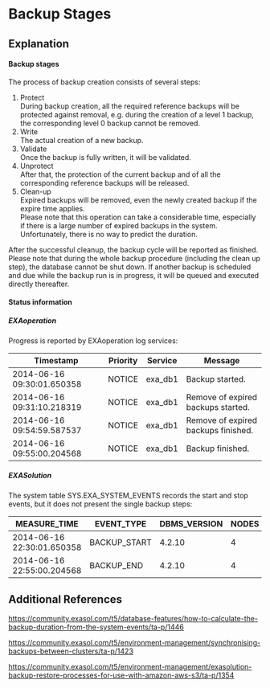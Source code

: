 # Backup Stages 
## Explanation

#### Backup stages

The process of backup creation consists of several steps:

1. Protect  
During backup creation, all the required reference backups will be protected against removal, e.g. during the creation of a level 1 backup, the corresponding level 0 backup cannot be removed.
2. Write  
The actual creation of a new backup.
3. Validate  
Once the backup is fully written, it will be validated.
4. Unprotect  
After that, the protection of the current backup and of all the corresponding reference backups will be released.
5. Clean-up  
Expired backups will be removed, even the newly created backup if the expire time applies.  
Please note that this operation can take a considerable time, especially if there is a large number of expired backups in the system. Unfortunately, there is no way to predict the duration.

After the successful cleanup, the backup cycle will be reported as finished.  
Please note that during the whole backup procedure (including the clean up step), the database cannot be shut down. If another backup is scheduled and due while the backup run is in progress, it will be queued and executed directly thereafter.

#### Status information

##### EXAoperation

Progress is reported by EXAoperation log services:

| Timestamp | Priority | Service | Message |
| --- | --- | --- | --- |
| 2014-06-16 09:30:01.650358 | NOTICE | exa_db1 | Backup started. |
| 2014-06-16 09:31:10.218319 | NOTICE | exa_db1 | Remove of expired backups started. |
| 2014-06-16 09:54:59.587537 | NOTICE | exa_db1 | Remove of expired backups finished. |
| 2014-06-16 09:55:00.204568 | NOTICE | exa_db1 | Backup finished. |

##### EXASolution

The system table SYS.EXA_SYSTEM_EVENTS records the start and stop events, but it does not present the single backup steps:

| MEASURE_TIME | EVENT_TYPE | DBMS_VERSION | NODES |
| --- | --- | --- | --- |
| 2014-06-16 22:30:01.650358 | BACKUP_START | 4.2.10 | 4 |
| 2014-06-16 22:55:00.204568 | BACKUP_END | 4.2.10 | 4 |

## Additional References

<https://community.exasol.com/t5/database-features/how-to-calculate-the-backup-duration-from-the-system-events/ta-p/1446>

<https://community.exasol.com/t5/environment-management/synchronising-backups-between-clusters/ta-p/1423>

<https://community.exasol.com/t5/environment-management/exasolution-backup-restore-processes-for-use-with-amazon-aws-s3/ta-p/1354>

